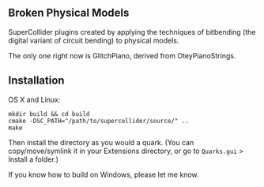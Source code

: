 ## Broken Physical Models ##

SuperCollider plugins created by applying the techniques of bitbending (the digital variant of circuit bending) to physical models.

The only one right now is GlitchPiano, derived from OteyPianoStrings.

## Installation

OS X and Linux:

    mkdir build && cd build
    cmake -DSC_PATH="/path/to/supercollider/source/" ..
    make

Then install the directory as you would a quark. (You can copy/move/symlink it in your Extensions directory, or go to `Quarks.gui` > Install a folder.)

If you know how to build on Windows, please let me know.
